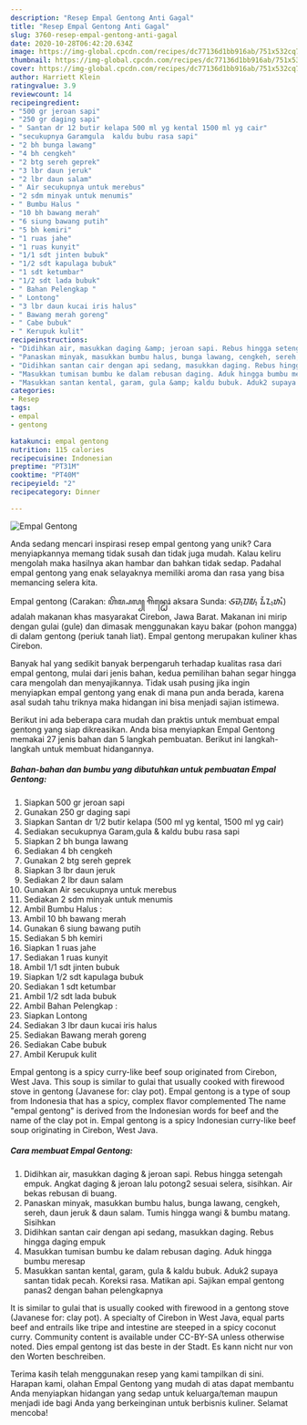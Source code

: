 ```yaml
---
description: "Resep Empal Gentong Anti Gagal"
title: "Resep Empal Gentong Anti Gagal"
slug: 3760-resep-empal-gentong-anti-gagal
date: 2020-10-28T06:42:20.634Z
image: https://img-global.cpcdn.com/recipes/dc77136d1bb916ab/751x532cq70/empal-gentong-foto-resep-utama.jpg
thumbnail: https://img-global.cpcdn.com/recipes/dc77136d1bb916ab/751x532cq70/empal-gentong-foto-resep-utama.jpg
cover: https://img-global.cpcdn.com/recipes/dc77136d1bb916ab/751x532cq70/empal-gentong-foto-resep-utama.jpg
author: Harriett Klein
ratingvalue: 3.9
reviewcount: 14
recipeingredient:
- "500 gr jeroan sapi"
- "250 gr daging sapi"
- " Santan dr 12 butir kelapa 500 ml yg kental 1500 ml yg cair"
- "secukupnya Garamgula  kaldu bubu rasa sapi"
- "2 bh bunga lawang"
- "4 bh cengkeh"
- "2 btg sereh geprek"
- "3 lbr daun jeruk"
- "2 lbr daun salam"
- " Air secukupnya untuk merebus"
- "2 sdm minyak untuk menumis"
- " Bumbu Halus "
- "10 bh bawang merah"
- "6 siung bawang putih"
- "5 bh kemiri"
- "1 ruas jahe"
- "1 ruas kunyit"
- "1/1 sdt jinten bubuk"
- "1/2 sdt kapulaga bubuk"
- "1 sdt ketumbar"
- "1/2 sdt lada bubuk"
- " Bahan Pelengkap "
- " Lontong"
- "3 lbr daun kucai iris halus"
- " Bawang merah goreng"
- " Cabe bubuk"
- " Kerupuk kulit"
recipeinstructions:
- "Didihkan air, masukkan daging &amp; jeroan sapi. Rebus hingga setengah empuk. Angkat daging &amp; jeroan lalu potong2 sesuai selera, sisihkan. Air bekas rebusan di buang."
- "Panaskan minyak, masukkan bumbu halus, bunga lawang, cengkeh, sereh, daun jeruk &amp; daun salam. Tumis hingga wangi &amp; bumbu matang. Sisihkan"
- "Didihkan santan cair dengan api sedang, masukkan daging. Rebus hingga daging empuk"
- "Masukkan tumisan bumbu ke dalam rebusan daging. Aduk hingga bumbu meresap"
- "Masukkan santan kental, garam, gula &amp; kaldu bubuk. Aduk2 supaya santan tidak pecah. Koreksi rasa. Matikan api. Sajikan empal gentong panas2 dengan bahan pelengkapnya"
categories:
- Resep
tags:
- empal
- gentong

katakunci: empal gentong 
nutrition: 115 calories
recipecuisine: Indonesian
preptime: "PT31M"
cooktime: "PT40M"
recipeyield: "2"
recipecategory: Dinner

---
```



![Empal Gentong](https://img-global.cpcdn.com/recipes/dc77136d1bb916ab/751x532cq70/empal-gentong-foto-resep-utama.jpg)

Anda sedang mencari inspirasi resep empal gentong yang unik? Cara menyiapkannya memang tidak susah dan tidak juga mudah. Kalau keliru mengolah maka hasilnya akan hambar dan bahkan tidak sedap. Padahal empal gentong yang enak selayaknya memiliki aroma dan rasa yang bisa memancing selera kita.

Empal gentong (Carakan: ꦲꦼꦩ꧀ꦥꦭ꧀ ꦒꦼꦤ꧀ꦛꦺꦴꦁ aksara Sunda: ᮈᮙ᮪ᮕᮜ᮪ ᮍᮨᮔ᮪ᮒᮧᮀ) adalah makanan khas masyarakat Cirebon, Jawa Barat. Makanan ini mirip dengan gulai (gule) dan dimasak menggunakan kayu bakar (pohon mangga) di dalam gentong (periuk tanah liat). Empal gentong merupakan kuliner khas Cirebon.

Banyak hal yang sedikit banyak berpengaruh terhadap kualitas rasa dari empal gentong, mulai dari jenis bahan, kedua pemilihan bahan segar hingga cara mengolah dan menyajikannya. Tidak usah pusing jika ingin menyiapkan empal gentong yang enak di mana pun anda berada, karena asal sudah tahu triknya maka hidangan ini bisa menjadi sajian istimewa.


Berikut ini ada beberapa cara mudah dan praktis untuk membuat empal gentong yang siap dikreasikan. Anda bisa menyiapkan Empal Gentong memakai 27 jenis bahan dan 5 langkah pembuatan. Berikut ini langkah-langkah untuk membuat hidangannya.

<!--inarticleads1-->

##### Bahan-bahan dan bumbu yang dibutuhkan untuk pembuatan Empal Gentong:

1. Siapkan 500 gr jeroan sapi
1. Gunakan 250 gr daging sapi
1. Siapkan  Santan dr 1/2 butir kelapa (500 ml yg kental, 1500 ml yg cair)
1. Sediakan secukupnya Garam,gula &amp; kaldu bubu rasa sapi
1. Siapkan 2 bh bunga lawang
1. Sediakan 4 bh cengkeh
1. Gunakan 2 btg sereh geprek
1. Siapkan 3 lbr daun jeruk
1. Sediakan 2 lbr daun salam
1. Gunakan  Air secukupnya untuk merebus
1. Sediakan 2 sdm minyak untuk menumis
1. Ambil  Bumbu Halus :
1. Ambil 10 bh bawang merah
1. Gunakan 6 siung bawang putih
1. Sediakan 5 bh kemiri
1. Siapkan 1 ruas jahe
1. Sediakan 1 ruas kunyit
1. Ambil 1/1 sdt jinten bubuk
1. Siapkan 1/2 sdt kapulaga bubuk
1. Sediakan 1 sdt ketumbar
1. Ambil 1/2 sdt lada bubuk
1. Ambil  Bahan Pelengkap :
1. Siapkan  Lontong
1. Sediakan 3 lbr daun kucai iris halus
1. Sediakan  Bawang merah goreng
1. Sediakan  Cabe bubuk
1. Ambil  Kerupuk kulit


Empal gentong is a spicy curry-like beef soup originated from Cirebon, West Java. This soup is similar to gulai that usually cooked with firewood stove in gentong (Javanese for: clay pot). Empal gentong is a type of soup from Indonesia that has a spicy, complex flavor complemented The name &#34;empal gentong&#34; is derived from the Indonesian words for beef and the name of the clay pot in. Empal gentong is a spicy Indonesian curry-like beef soup originating in Cirebon, West Java. 

<!--inarticleads2-->

##### Cara membuat Empal Gentong:

1. Didihkan air, masukkan daging &amp; jeroan sapi. Rebus hingga setengah empuk. Angkat daging &amp; jeroan lalu potong2 sesuai selera, sisihkan. Air bekas rebusan di buang.
1. Panaskan minyak, masukkan bumbu halus, bunga lawang, cengkeh, sereh, daun jeruk &amp; daun salam. Tumis hingga wangi &amp; bumbu matang. Sisihkan
1. Didihkan santan cair dengan api sedang, masukkan daging. Rebus hingga daging empuk
1. Masukkan tumisan bumbu ke dalam rebusan daging. Aduk hingga bumbu meresap
1. Masukkan santan kental, garam, gula &amp; kaldu bubuk. Aduk2 supaya santan tidak pecah. Koreksi rasa. Matikan api. Sajikan empal gentong panas2 dengan bahan pelengkapnya


It is similar to gulai that is usually cooked with firewood in a gentong stove (Javanese for: clay pot). A specialty of Cirebon in West Java, equal parts beef and entrails like tripe and intestine are steeped in a spicy coconut curry. Community content is available under CC-BY-SA unless otherwise noted. Dies empal gentong ist das beste in der Stadt. Es kann nicht nur von den Worten beschreiben. 

Terima kasih telah menggunakan resep yang kami tampilkan di sini. Harapan kami, olahan Empal Gentong yang mudah di atas dapat membantu Anda menyiapkan hidangan yang sedap untuk keluarga/teman maupun menjadi ide bagi Anda yang berkeinginan untuk berbisnis kuliner. Selamat mencoba!
